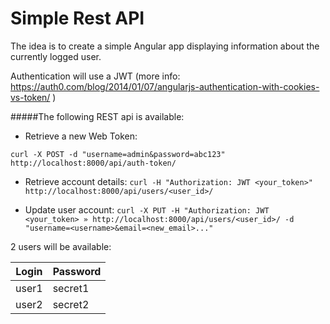 Simple Rest API
===========

The idea is to create a simple Angular app displaying information about the currently logged user. 

Authentication will use a JWT (more info: https://auth0.com/blog/2014/01/07/angularjs-authentication-with-cookies-vs-token/ )

#####The following REST api is available:

* Retrieve a new Web Token:

`curl -X POST -d "username=admin&password=abc123" http://localhost:8000/api/auth-token/`

* Retrieve account details:
`curl -H "Authorization: JWT <your_token>" http://localhost:8000/api/users/<user_id>/`

* Update user account:
`curl -X PUT -H "Authorization: JWT <your_token> » http://localhost:8000/api/users/<user_id>/ -d "username=<username>&email=<new_email>..."`



2 users will be available:

| Login  | Password |
| ------ | -------- |
| user1  | secret1|
| user2  | secret2|

